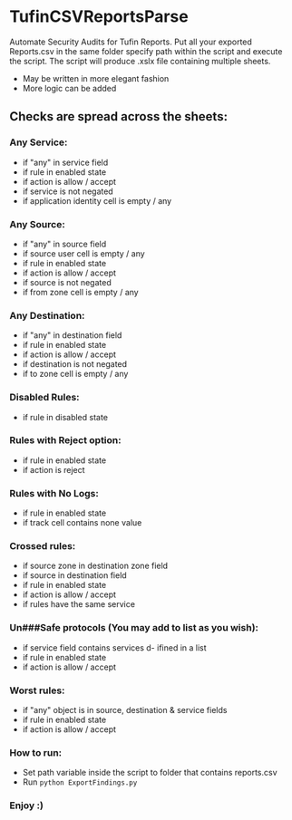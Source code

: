 # TufinCSVReportsParse

Automate Security Audits for Tufin Reports.
Put all your exported Reports.csv in the same folder specify path within the script and execute the script.
The script will produce .xslx file containing multiple sheets.

* May be written in more elegant fashion
* More logic can be added

## Checks are spread across the sheets:

### Any Service:
- if "any" in service field
- if rule in enabled state
- if action is allow / accept
- if service is not negated
- if application identity cell is empty / any

### Any Source:
- if "any" in source field
- if source user cell is empty / any
- if rule in enabled state
- if action is allow / accept
- if source is not negated
- if from zone cell is empty / any

### Any Destination:
- if "any" in destination field
- if rule in enabled state
- if action is allow / accept
- if destination is not negated
- if to zone cell is empty / any

### Disabled Rules:
- if rule in disabled state
  
### Rules with Reject option:
- if rule in enabled state
- if action is reject
 
### Rules with No Logs:
- if rule in enabled state
- if track cell contains none value

### Crossed rules:
- if source zone in destination zone field
- if source in destination field
- if rule in enabled state
- if action is allow / accept
- if rules have the same service

### Un###Safe protocols (You may add to list as you wish):
- if service field contains services d- ifined in a list
- if rule in enabled state
- if action is allow / accept

### Worst rules:
- if "any" object is in source, destination & service fields
- if rule in enabled state
- if action is allow / accept

### How to run:
- Set path variable inside the script to folder that contains reports.csv
- Run `python ExportFindings.py`


### Enjoy :)
